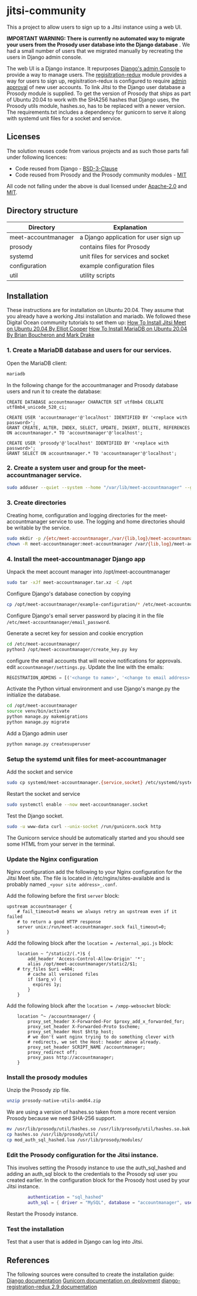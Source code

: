 # jitsi-community

This a project to allow users to sign up to a Jitsi instance using a web UI.

**IMPORTANT WARNING: There is currently no
automated way to migrate your users from the Prosody user database into the
Django database** . We had a small number of users that we migrated manually
by recreating the users in Django admin console.

The web UI is a Django instance. It repurposes [Django's admin
Console](https://docs.djangoproject.com/en/3.2/ref/contrib/admin/) to provide 
a way to manage users. The 
[regisitration-redux](https://django-registration-redux.readthedocs.io/en/latest/) 
module provides a way for users to sign up, regisitration-redux is configured
to require [admin approval](https://django-registration-redux.readthedocs.io/en/latest/admin-approval-backend.html)
of new user accounts. To link Jitsi to the Django user database a Prosody 
module is supplied. To get the version of Prosody that ships as part of 
Ubuntu 20.04 to work with the SHA256 hashes that Django uses, the Prosody 
utils module, hashes.so, has to be replaced with a newer version. The 
requirements.txt includes a dependency for gunicorn to serve it along with 
systemd unit files for a socket and service.

## Licenses

The solution reuses code from various projects and as such those parts fall
under following licences:
* Code reused from Django - [BSD-3-Clause](https://choosealicense.com/licenses/bsd-3-clause/)
* Code reused from Prosody and the Prosody community modules - [MIT](https://choosealicense.com/licenses/mit/)

All code not falling under the above is dual licensed under 
[Apache-2.0](https://choosealicense.com/licenses/apache-2.0/) and
[MIT](https://opensource.org/licenses/MIT).

## Directory structure
|Directory          |Explanation|
|-------------------|---|
|meet-accountmanager|a Django application for user sign up|
|prosody            |contains files for Prosody|
|systemd            |unit files for services and socket|
|configuration      |example configuration files|
|util               |utility scripts|

## Installation

These instructions are for installation on Ubuntu 20.04.  They
assume that you already have a working Jitsi installation and mariadb.
We followed these Digital Ocean community tutorials to set them up: [How To
Install Jitsi Meet on Ubuntu 20.04 By Elliot
Cooper](https://www.digitalocean.com/community/tutorials/how-to-install-jitsi-meet-on-ubuntu-20-04)
[How To Install MariaDB on Ubuntu 20.04 By Brian Boucheron and Mark
Drake](https://www.digitalocean.com/community/tutorials/how-to-install-mariadb-on-ubuntu-20-04)

### 1. Create a MariaDB database and users for our services.
Open the MariaDB client:
```sh
mariadb
```
In the following change _<replace with password>_ for the accountmanager and Prosody database users and run it to create the database:
```mysql
CREATE DATABASE accountmanager CHARACTER SET utf8mb4 COLLATE utf8mb4_unicode_520_ci;

CREATE USER 'accountmanager'@'localhost' IDENTIFIED BY '<replace with password>';
GRANT CREATE, ALTER, INDEX, SELECT, UPDATE, INSERT, DELETE, REFERENCES ON accountmanager.* TO 'accountmanager'@'localhost';

CREATE USER 'prosody'@'localhost' IDENTIFIED BY '<replace with password>';
GRANT SELECT ON accountmanager.* TO 'accountmanager'@'localhost';
```


### 2. Create a system user and group for the meet-accountmanager service.

```sh
sudo adduser --quiet --system --home "/var/lib/meet-accountmanager" --group meet-accountmanager
```

### 3. Create directories
Creating home, configuration and logging directories for the
meet-accountmanager service to use. The logging and home directories should be
writable by the service.

```sh
sudo mkdir -p /{etc/meet-accountmanager,/var/{lib,log}/meet-accountmanager}
chown -R meet-accountmanager:meet-accountmanager /var/{lib,log}/meet-accountmanager
```

### 4. Install the meet-accountmanager Django app
Unpack the meet account manager into /opt/meet-accountmanager
```sh
sudo tar -xJf meet-accountmanager.tar.xz -C /opt
```

Configure Django's database conection by copying
```sh
cp /opt/meet-accountmanager/example-configuration/* /etc/meet-accountmananger/
```

Configure Django's email server password by placing it in the file `/etc/meet-accountmanager/email_password`.

Generate a secret key for session and cookie encryption
```sh
cd /etc/meet-accountmanager/
python3 /opt/meet-accountmanager/create_key.py key
```

configure the email accounts that will receive notifications for approvals.
edit `accountmanager/settings.py`. Update the line with the emails:
```python
REGISTRATION_ADMINS = [('<change to name>', '<change to email address>')]
```

Activate the Python virtual environment and use Django's mange.py the
initialize the database.
```sh
cd /opt/meet-accountmanager
source venv/bin/activate
python manage.py makemigrations
python manage.py migrate
```

Add a Django admin user
```sh
python manage.py createsuperuser
```
### Setup the systemd unit files for meet-accountmanager

Add the socket and service
```sh
sudo cp systemd/meet-accountmanager.{service,socket} /etc/systemd/system/
```

Restart the socket and service
```sh
sudo systemctl enable --now meet-accountmanager.socket
```

Test the Django socket.
```sh
sudo -u www-data curl --unix-socket /run/gunicorn.sock http
```
The Gunicorn service should be automatically
started and you should see some HTML from your server in the terminal.

### Update the Nginx configuration

Nginx configuration add the following to your Nginx configuration for the Jitsi Meet site.
The file is located in /etc/nginx/sites-available and is probably
named `_<your site address>_.conf`.

Add the following before the first `server` block:
```
upstream accountmanager {
    # fail_timeout=0 means we always retry an upstream even if it failed
    # to return a good HTTP response
    server unix:/run/meet-accountmanager.sock fail_timeout=0;
}
```

Add the following block after the `location = /external_api.js` block:
```
    location ~ ^/static2/(.*)$ {
        add_header 'Access-Control-Allow-Origin' '*';
        alias /opt/meet-accountmanager/static2/$1;
	# try_files $uri =404;
        # cache all versioned files
        if ($arg_v) {
          expires 1y;
        }
    }
```
Add the following block after the `location = /xmpp-websocket` block:
```
    location ^~ /accountmanager/ {
        proxy_set_header X-Forwarded-For $proxy_add_x_forwarded_for;
        proxy_set_header X-Forwarded-Proto $scheme;
        proxy_set_header Host $http_host;
        # we don't want nginx trying to do something clever with
        # redirects, we set the Host: header above already.
        proxy_set_header SCRIPT_NAME /accountmanager;
        proxy_redirect off;
        proxy_pass http://accountmanager;
    }
```

### Install the prosody modules
Unzip the Prosody zip file.
```sh
unzip prosody-native-utils-amd64.zip
```

We are using a version of hashes.so taken from a more recent version Prosody
because we need SHA-256 support.
```sh
mv /usr/lib/prosody/util/hashes.so /usr/lib/prosody/util/hashes.so.bak
cp hashes.so /usr/lib/prosody/util/
cp mod_auth_sql_hashed.lua /usr/lib/prosody/modules/
```

### Edit the Prosody configuration for the Jitsi instance.
This involves setting the Prosody instance to use the auth_sql_hashed and adding an auth_sql block to the credentials to the Prosody sql user you created earlier.
In the configuration block for the Prosody host used by your Jitsi instance.
```lua
        authentication = "sql_hashed"
        auth_sql = { driver = "MySQL", database = "accountmanager", username = "prosody", password = "<prosody sql user password>", host = "localhost"
```
Restart the Prosody instance.

### Test the installation
Test that a user that is added in Django can log into Jitsi.

## References
The following sources were consulted to create the installation guide:
[Django documentation](https://docs.djangoproject.com/en/3.2/)
[Gunicorn documentation on deployment](https://docs.gunicorn.org/en/latest/deploy.html)
[django-registration-redux 2.9 documentation](https://django-registration-redux.readthedocs.io/en/latest/)

